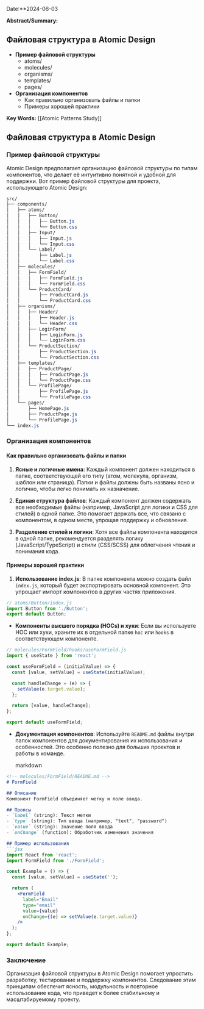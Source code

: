Date:**2024-06-03

**Abstract/Summary:** 
## Файловая структура в Atomic Design

- **Пример файловой структуры**
    - atoms/
    - molecules/
    - organisms/
    - templates/
    - pages/
- **Организация компонентов**
    - Как правильно организовать файлы и папки
    - Примеры хорошей практики

**Key Words:** [[Atomic Patterns Study]]
## Файловая структура в Atomic Design

### Пример файловой структуры

Atomic Design предполагает организацию файловой структуры по типам компонентов, что делает её интуитивно понятной и удобной для поддержки. Вот пример файловой структуры для проекта, использующего Atomic Design:

```CSS
src/
├── components/
│   ├── atoms/
│   │   ├── Button/
│   │   │   ├── Button.js
│   │   │   └── Button.css
│   │   ├── Input/
│   │   │   ├── Input.js
│   │   │   └── Input.css
│   │   └── Label/
│   │       ├── Label.js
│   │       └── Label.css
│   ├── molecules/
│   │   ├── FormField/
│   │   │   ├── FormField.js
│   │   │   └── FormField.css
│   │   └── ProductCard/
│   │       ├── ProductCard.js
│   │       └── ProductCard.css
│   ├── organisms/
│   │   ├── Header/
│   │   │   ├── Header.js
│   │   │   └── Header.css
│   │   ├── LoginForm/
│   │   │   ├── LoginForm.js
│   │   │   └── LoginForm.css
│   │   └── ProductSection/
│   │       ├── ProductSection.js
│   │       └── ProductSection.css
│   ├── templates/
│   │   ├── ProductPage/
│   │   │   ├── ProductPage.js
│   │   │   └── ProductPage.css
│   │   └── ProfilePage/
│   │       ├── ProfilePage.js
│   │       └── ProfilePage.css
│   └── pages/
│       ├── HomePage.js
│       ├── ProductPage.js
│       └── ProfilePage.js
└── index.js

```

### Организация компонентов

#### Как правильно организовать файлы и папки

1. **Ясные и логичные имена**: Каждый компонент должен находиться в папке, соответствующей его типу (атом, молекула, организм, шаблон или страница). Папки и файлы должны быть названы ясно и логично, чтобы легко понимать их назначение.
    
2. **Единая структура файлов**: Каждый компонент должен содержать все необходимые файлы (например, JavaScript для логики и CSS для стилей) в одной папке. Это помогает держать все, что связано с компонентом, в одном месте, упрощая поддержку и обновления.
    
3. **Разделение стилей и логики**: Хотя все файлы компонента находятся в одной папке, рекомендуется разделять логику (JavaScript/TypeScript) и стили (CSS/SCSS) для облегчения чтения и понимания кода.
    

#### Примеры хорошей практики

1. **Использование index.js**: В папке компонента можно создать файл `index.js`, который будет экспортировать основной компонент. Это упрощает импорт компонентов в других частях приложения.

```jsx
// atoms/Button/index.js 
import Button from './Button'; 
export default Button;
```
    
- **Компоненты высшего порядка (HOCs) и хуки**: Если вы используете HOC или хуки, храните их в отдельной папке `hoc` или `hooks` в соответствующем компоненте.
     
```jsx
// molecules/FormField/hooks/useFormField.js
import { useState } from 'react';

const useFormField = (initialValue) => {
  const [value, setValue] = useState(initialValue);

  const handleChange = (e) => {
    setValue(e.target.value);
  };

  return [value, handleChange];
};

export default useFormField;

```    

- **Документация компонентов**: Используйте `README.md` файлы внутри папок компонентов для документирования их использования и особенностей. Это особенно полезно для больших проектов и работы в команде.
    
    markdown
    

```markdown
<!-- molecules/FormField/README.md -->
# FormField

## Описание
Компонент FormField объединяет метку и поле ввода.

## Пропсы
- `label` (string): Текст метки
- `type` (string): Тип ввода (например, "text", "password")
- `value` (string): Значение поля ввода
- `onChange` (function): Обработчик изменения значения

## Пример использования
```jsx
import React from 'react';
import FormField from './FormField';

const Example = () => {
  const [value, setValue] = useState('');

  return (
    <FormField
      label="Email"
      type="email"
      value={value}
      onChange={(e) => setValue(e.target.value)}
    />
  );
};

export default Example;

```

### Заключение

Организация файловой структуры в Atomic Design помогает упростить разработку, тестирование и поддержку компонентов. Следование этим принципам обеспечит ясность, модульность и повторное использование кода, что приведет к более стабильному и масштабируемому проекту.